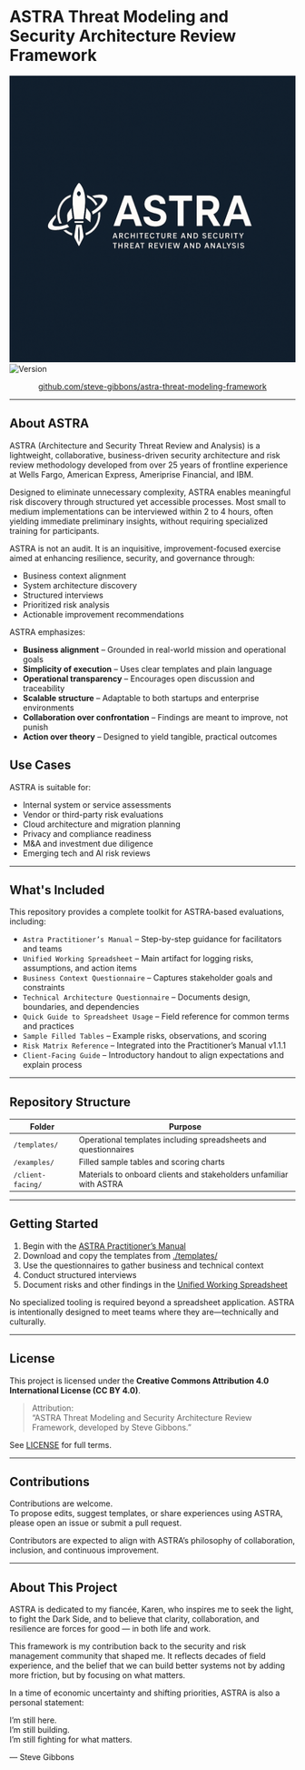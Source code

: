 # ASTRA Threat Modeling and Security Architecture Review Framework

![ASTRA Logo](./assets/Astra_Logo.png)
![Version](https://img.shields.io/badge/version-1.1.1-blue)

<p align="center">
  <a href="https://github.com/steve-gibbons/astra-threat-modeling-framework">
    github.com/steve-gibbons/astra-threat-modeling-framework
  </a>
</p>

---

## About ASTRA

ASTRA (Architecture and Security Threat Review and Analysis) is a lightweight, collaborative, business-driven security architecture and risk review methodology developed from over 25 years of frontline experience at Wells Fargo, American Express, Ameriprise Financial, and IBM.

Designed to eliminate unnecessary complexity, ASTRA enables meaningful risk discovery through structured yet accessible processes. Most small to medium implementations can be interviewed within 2 to 4 hours, often yielding immediate preliminary insights, without requiring specialized training for participants.

ASTRA is not an audit. It is an inquisitive, improvement-focused exercise aimed at enhancing resilience, security, and governance through:

- Business context alignment  
- System architecture discovery  
- Structured interviews  
- Prioritized risk analysis  
- Actionable improvement recommendations

ASTRA emphasizes:

- **Business alignment** – Grounded in real-world mission and operational goals  
- **Simplicity of execution** – Uses clear templates and plain language  
- **Operational transparency** – Encourages open discussion and traceability  
- **Scalable structure** – Adaptable to both startups and enterprise environments  
- **Collaboration over confrontation** – Findings are meant to improve, not punish  
- **Action over theory** – Designed to yield tangible, practical outcomes

## Use Cases

ASTRA is suitable for:
- Internal system or service assessments
- Vendor or third-party risk evaluations
- Cloud architecture and migration planning
- Privacy and compliance readiness
- M&A and investment due diligence
- Emerging tech and AI risk reviews

---

## What's Included

This repository provides a complete toolkit for ASTRA-based evaluations, including:

- `Astra Practitioner’s Manual` – Step-by-step guidance for facilitators and teams  
- `Unified Working Spreadsheet` – Main artifact for logging risks, assumptions, and action items  
- `Business Context Questionnaire` – Captures stakeholder goals and constraints  
- `Technical Architecture Questionnaire` – Documents design, boundaries, and dependencies  
- `Quick Guide to Spreadsheet Usage` – Field reference for common terms and practices  
- `Sample Filled Tables` – Example risks, observations, and scoring  
- `Risk Matrix Reference` – Integrated into the Practitioner’s Manual v1.1.1
- `Client-Facing Guide` – Introductory handout to align expectations and explain process

---

## Repository Structure

| Folder            | Purpose                                                                 |
|-------------------|-------------------------------------------------------------------------|
| `/templates/`     | Operational templates including spreadsheets and questionnaires         |
| `/examples/`      | Filled sample tables and scoring charts                                 |
| `/client-facing/` | Materials to onboard clients and stakeholders unfamiliar with ASTRA     |

---

## Getting Started

1. Begin with the [ASTRA Practitioner’s Manual](./Astra%20Practitioner%20Manual%201.1.1.md)
2. Download and copy the templates from [./templates/](./templates/)
3. Use the questionnaires to gather business and technical context
4. Conduct structured interviews 
5. Document risks and other findings in the [Unified Working Spreadsheet](./templates/Unified_Working_Spreadsheet.xlsx)

No specialized tooling is required beyond a spreadsheet application. ASTRA is intentionally designed to meet teams where they are—technically and culturally.

---

## License

This project is licensed under the **Creative Commons Attribution 4.0 International License (CC BY 4.0)**.

> Attribution:  
> “ASTRA Threat Modeling and Security Architecture Review Framework, developed by Steve Gibbons.”

See [LICENSE](LICENSE) for full terms.

---

## Contributions

Contributions are welcome.  
To propose edits, suggest templates, or share experiences using ASTRA, please open an issue or submit a pull request.

Contributors are expected to align with ASTRA’s philosophy of collaboration, inclusion, and continuous improvement.

---

## About This Project

ASTRA is dedicated to my fiancée, Karen, who inspires me to seek the light, to fight the Dark Side, and to believe that clarity, collaboration, and resilience are forces for good — in both life and work.

This framework is my contribution back to the security and risk management community that shaped me. It reflects decades of field experience, and the belief that we can build better systems not by adding more friction, but by focusing on what matters.

In a time of economic uncertainty and shifting priorities, ASTRA is also a personal statement:

I’m still here.  
I’m still building.  
I’m still fighting for what matters.

— Steve Gibbons
